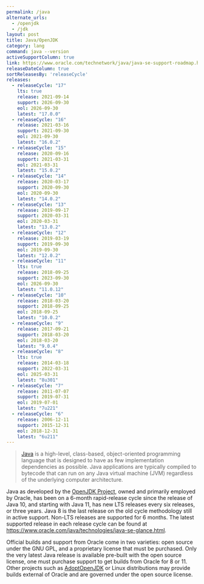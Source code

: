 ```yaml
---
permalink: /java
alternate_urls:
  - /openjdk
  - /jdk
layout: post
title: Java/OpenJDK
category: lang
command: java --version
activeSupportColumn: true
link: https://www.oracle.com/technetwork/java/java-se-support-roadmap.html
releaseDateColumn: true
sortReleasesBy: 'releaseCycle'
releases:
  - releaseCycle: "17"
    lts: true
    release: 2021-09-14
    support: 2026-09-30
    eol: 2026-09-30
    latest: "17.0.0"
  - releaseCycle: "16"
    release: 2021-03-16
    support: 2021-09-30
    eol: 2021-09-30
    latest: "16.0.2"
  - releaseCycle: "15"
    release: 2020-09-16
    support: 2021-03-31
    eol: 2021-03-31
    latest: "15.0.2"
  - releaseCycle: "14"
    release: 2020-03-17
    support: 2020-09-30
    eol: 2020-09-30
    latest: "14.0.2"
  - releaseCycle: "13"
    release: 2019-09-17
    support: 2020-03-31
    eol: 2020-03-31
    latest: "13.0.2"
  - releaseCycle: "12"
    release: 2019-03-19
    support: 2019-09-30
    eol: 2019-09-30
    latest: "12.0.2"
  - releaseCycle: "11"
    lts: true
    release: 2018-09-25
    support: 2023-09-30
    eol: 2026-09-30
    latest: "11.0.12"
  - releaseCycle: "10"
    release: 2018-03-20
    support: 2018-09-25
    eol: 2018-09-25
    latest: "10.0.2"
  - releaseCycle: "9"
    release: 2017-09-21
    support: 2018-03-20
    eol: 2018-03-20
    latest: "9.0.4"
  - releaseCycle: "8"
    lts: true
    release: 2014-03-18
    support: 2022-03-31
    eol: 2025-03-31
    latest: "8u301"
  - releaseCycle: "7"
    release: 2011-07-07
    support: 2019-07-31
    eol: 2019-07-01
    latest: "7u221"
  - releaseCycle: "6"
    release: 2006-12-11
    support: 2015-12-31
    eol: 2018-12-31
    latest: "6u211"
---
```


> [Java](https://oracle.com/java/) is a high-level, class-based, object-oriented programming language that is designed to have as few implementation dependencies as possible. Java applications are typically compiled to bytecode that can run on any Java virtual machine (JVM) regardless of the underlying computer architecture.

Java as developed by the [OpenJDK Project](https://openjdk.java.net/), owned and primarily employed by Oracle, has been on a 6-month rapid-release cycle since the release of Java 10, and starting with Java 11, has new LTS releases every six releases, or three years. Java 8 is the last release on the old cycle methodology still in active support. Non-LTS releases are supported for 6 months. The latest supported release in each release cycle can be found at <https://www.oracle.com/java/technologies/java-se-glance.html>.

Official builds and support from Oracle come in two varieties: open source under the GNU GPL, and a proprietary license that must be purchased. Only the very latest Java release is available pre-built with the open source license, one must purchase support to get builds from Oracle for 8 or 11. Other projects such as [AdoptOpenJDK](https://adoptopenjdk.net/) or Linux distributions may provide builds external of Oracle and are governed under the open source license.
